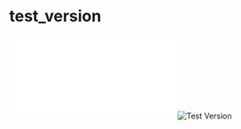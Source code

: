 # test_version
![Version](README-shield.md)
![Test Version](https://img.shields.io/badge/Test-v6.5.25-blue)
